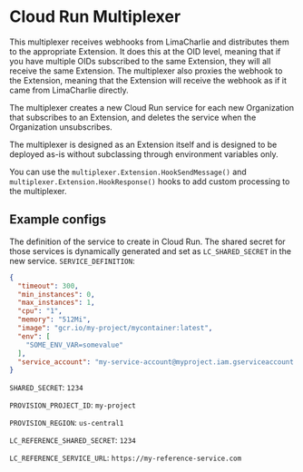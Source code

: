 # Cloud Run Multiplexer

This multiplexer receives webhooks from LimaCharlie and distributes them to the appropriate Extension.
It does this at the OID level, meaning that if you have multiple OIDs subscribed to the same Extension, they will all receive the same Extension.
The multiplexer also proxies the webhook to the Extension, meaning that the Extension will receive the webhook as if it came from LimaCharlie directly.

The multiplexer creates a new Cloud Run service for each new Organization that subscribes to an Extension, and deletes the service when the Organization unsubscribes.

The multiplexer is designed as an Extension itself and is designed to be deployed as-is without subclassing through environment variables only.

You can use the `multiplexer.Extension.HookSendMessage()` and `multiplexer.Extension.HookResponse()` hooks to add custom processing to the multiplexer.

## Example configs

The definition of the service to create in Cloud Run. The shared secret for those services is dynamically
generated and set as `LC_SHARED_SECRET` in the new service.
`SERVICE_DEFINITION`:
```json
{
  "timeout": 300,
  "min_instances": 0,
  "max_instances": 1,
  "cpu": "1",
  "memory": "512Mi",
  "image": "gcr.io/my-project/mycontainer:latest",
  "env": [
    "SOME_ENV_VAR=somevalue"
  ],
  "service_account": "my-service-account@myproject.iam.gserviceaccount.com"
}
```

`SHARED_SECRET`: `1234`

`PROVISION_PROJECT_ID`: `my-project`

`PROVISION_REGION`: `us-central1`

`LC_REFERENCE_SHARED_SECRET`: `1234`

`LC_REFERENCE_SERVICE_URL`: `https://my-reference-service.com`